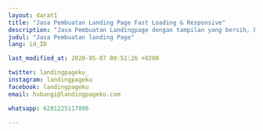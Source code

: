 ```yaml
---
layout: darat1
title: "Jasa Pembuatan Landing Page Fast Loading & Responsive"
description: "Jasa Pembuatan Landingpage dengan tampilan yang bersih, kekinian dan fast loading; Anda cukup kirim data, kami yang buatkan dan kelola"
judul: "Jasa Pembuatan landing Page"
lang: id_ID

last_modified_at: 2020-05-07 09:51:26 +0200

twitter: landingpageku_
instagram: landingpageku
facebook: landingpageku
email: hubungi@landingpageku.com

whatsapp: 6281225117896

---
```

